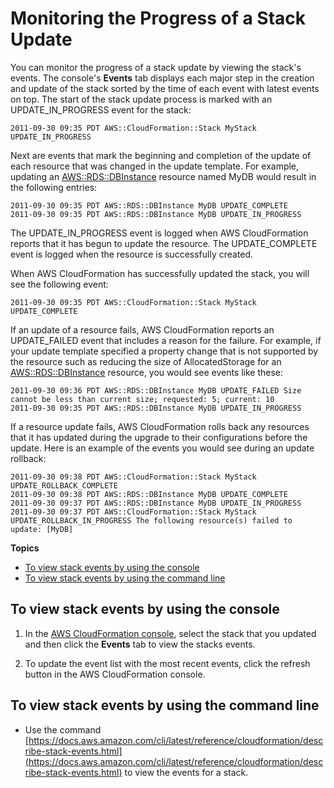 # Monitoring the Progress of a Stack Update<a name="using-cfn-updating-stacks-monitor-stack"></a>

You can monitor the progress of a stack update by viewing the stack's events\. The console's **Events** tab displays each major step in the creation and update of the stack sorted by the time of each event with latest events on top\. The start of the stack update process is marked with an UPDATE\_IN\_PROGRESS event for the stack:

```
2011-09-30 09:35 PDT AWS::CloudFormation::Stack MyStack UPDATE_IN_PROGRESS 
```

Next are events that mark the beginning and completion of the update of each resource that was changed in the update template\. For example, updating an [AWS::RDS::DBInstance](aws-properties-rds-database-instance.md) resource named MyDB would result in the following entries:

```
2011-09-30 09:35 PDT AWS::RDS::DBInstance MyDB UPDATE_COMPLETE
2011-09-30 09:35 PDT AWS::RDS::DBInstance MyDB UPDATE_IN_PROGRESS
```

The UPDATE\_IN\_PROGRESS event is logged when AWS CloudFormation reports that it has begun to update the resource\. The UPDATE\_COMPLETE event is logged when the resource is successfully created\.

When AWS CloudFormation has successfully updated the stack, you will see the following event:

```
2011-09-30 09:35 PDT AWS::CloudFormation::Stack MyStack UPDATE_COMPLETE 
```

If an update of a resource fails, AWS CloudFormation reports an UPDATE\_FAILED event that includes a reason for the failure\. For example, if your update template specified a property change that is not supported by the resource such as reducing the size of AllocatedStorage for an [AWS::RDS::DBInstance](aws-properties-rds-database-instance.md) resource, you would see events like these:

```
2011-09-30 09:36 PDT AWS::RDS::DBInstance MyDB UPDATE_FAILED Size cannot be less than current size; requested: 5; current: 10
2011-09-30 09:35 PDT AWS::RDS::DBInstance MyDB UPDATE_IN_PROGRESS
```

If a resource update fails, AWS CloudFormation rolls back any resources that it has updated during the upgrade to their configurations before the update\. Here is an example of the events you would see during an update rollback:

```
2011-09-30 09:38 PDT AWS::CloudFormation::Stack MyStack UPDATE_ROLLBACK_COMPLETE
2011-09-30 09:38 PDT AWS::RDS::DBInstance MyDB UPDATE_COMPLETE
2011-09-30 09:37 PDT AWS::RDS::DBInstance MyDB UPDATE_IN_PROGRESS
2011-09-30 09:37 PDT AWS::CloudFormation::Stack MyStack UPDATE_ROLLBACK_IN_PROGRESS The following resource(s) failed to update: [MyDB]
```

**Topics**
+ [To view stack events by using the console](#using-cfn-updating-stacks-monitor-stack.CON)
+ [To view stack events by using the command line](#using-cfn-updating-stacks-monitor-stack.CLI)

## To view stack events by using the console<a name="using-cfn-updating-stacks-monitor-stack.CON"></a>

1. In the [AWS CloudFormation console](https://console.aws.amazon.com/cloudformation), select the stack that you updated and then click the **Events** tab to view the stacks events\.

1. To update the event list with the most recent events, click the refresh button in the AWS CloudFormation console\.

## To view stack events by using the command line<a name="using-cfn-updating-stacks-monitor-stack.CLI"></a>
+ Use the command [https://docs.aws.amazon.com/cli/latest/reference/cloudformation/describe-stack-events.html](https://docs.aws.amazon.com/cli/latest/reference/cloudformation/describe-stack-events.html) to view the events for a stack\.